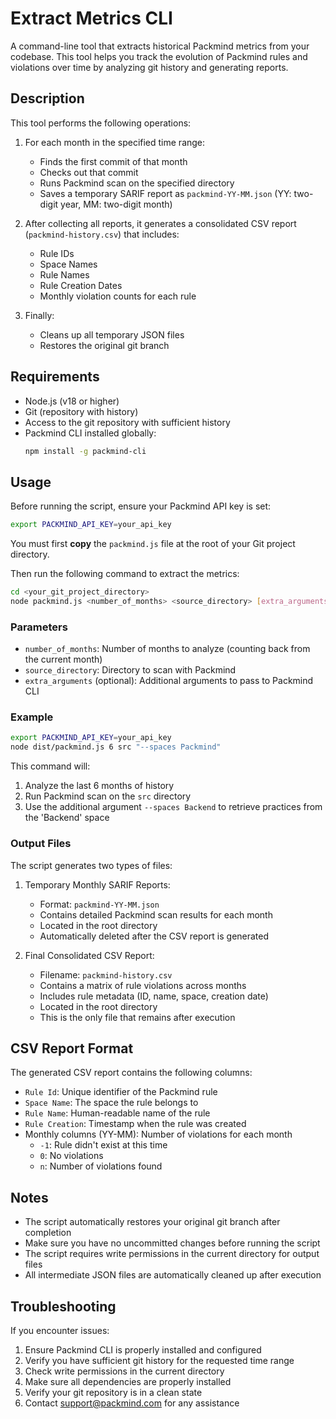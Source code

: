 # Extract Metrics CLI

A command-line tool that extracts historical Packmind metrics from your codebase. This tool helps you track the evolution of Packmind rules and violations over time by analyzing git history and generating reports.

## Description

This tool performs the following operations:

1. For each month in the specified time range:
   - Finds the first commit of that month
   - Checks out that commit
   - Runs Packmind scan on the specified directory
   - Saves a temporary SARIF report as `packmind-YY-MM.json` (YY: two-digit year, MM: two-digit month)

2. After collecting all reports, it generates a consolidated CSV report (`packmind-history.csv`) that includes:
   - Rule IDs
   - Space Names
   - Rule Names
   - Rule Creation Dates
   - Monthly violation counts for each rule

3. Finally:
   - Cleans up all temporary JSON files
   - Restores the original git branch

## Requirements

- Node.js (v18 or higher)
- Git (repository with history)
- Access to the git repository with sufficient history
- Packmind CLI installed globally:
  ```bash
  npm install -g packmind-cli
  ```
## Usage

Before running the script, ensure your Packmind API key is set:
```bash
export PACKMIND_API_KEY=your_api_key
```

You must first **copy** the `packmind.js` file at the root of your Git project directory.


Then run the following command to extract the metrics:

```bash
cd <your_git_project_directory>
node packmind.js <number_of_months> <source_directory> [extra_arguments]
```

### Parameters

- `number_of_months`: Number of months to analyze (counting back from the current month)
- `source_directory`: Directory to scan with Packmind
- `extra_arguments` (optional): Additional arguments to pass to Packmind CLI

### Example

```bash
export PACKMIND_API_KEY=your_api_key
node dist/packmind.js 6 src "--spaces Packmind" 
```

This command will:
1. Analyze the last 6 months of history
2. Run Packmind scan on the `src` directory
3. Use the additional argument `--spaces Backend` to retrieve practices from the 'Backend' space
 
### Output Files

The script generates two types of files:

1. Temporary Monthly SARIF Reports:
   - Format: `packmind-YY-MM.json`
   - Contains detailed Packmind scan results for each month
   - Located in the root directory
   - Automatically deleted after the CSV report is generated

2. Final Consolidated CSV Report:
   - Filename: `packmind-history.csv`
   - Contains a matrix of rule violations across months
   - Includes rule metadata (ID, name, space, creation date)
   - Located in the root directory
   - This is the only file that remains after execution

## CSV Report Format

The generated CSV report contains the following columns:

- `Rule Id`: Unique identifier of the Packmind rule
- `Space Name`: The space the rule belongs to
- `Rule Name`: Human-readable name of the rule
- `Rule Creation`: Timestamp when the rule was created
- Monthly columns (YY-MM): Number of violations for each month
  - `-1`: Rule didn't exist at this time
  - `0`: No violations
  - `n`: Number of violations found

## Notes

- The script automatically restores your original git branch after completion
- Make sure you have no uncommitted changes before running the script
- The script requires write permissions in the current directory for output files
- All intermediate JSON files are automatically cleaned up after execution

## Troubleshooting

If you encounter issues:

1. Ensure Packmind CLI is properly installed and configured
2. Verify you have sufficient git history for the requested time range
3. Check write permissions in the current directory
4. Make sure all dependencies are properly installed
5. Verify your git repository is in a clean state
6. Contact support@packmind.com for any 
assistance

